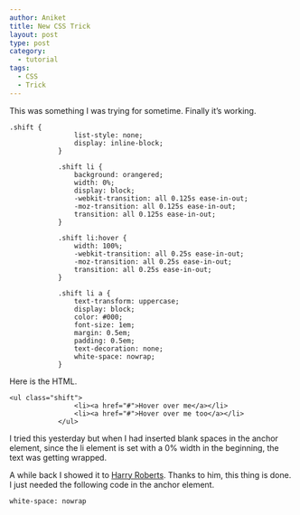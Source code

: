 ```yaml
---
author: Aniket
title: New CSS Trick
layout: post
type: post
category:
  - tutorial
tags:
  - CSS
  - Trick
---
```

This was something I was trying for sometime. Finally it’s working.

    .shift {
                    list-style: none;
                    display: inline-block;
                }
    
                .shift li {
                    background: orangered;
                    width: 0%;
                    display: block;
                    -webkit-transition: all 0.125s ease-in-out;
                    -moz-transition: all 0.125s ease-in-out;
                    transition: all 0.125s ease-in-out;
                }
    
                .shift li:hover {
                    width: 100%;
                    -webkit-transition: all 0.25s ease-in-out;
                    -moz-transition: all 0.25s ease-in-out;
                    transition: all 0.25s ease-in-out;
                }
    
                .shift li a {
                    text-transform: uppercase;
                    display: block;
                    color: #000;
                    font-size: 1em;
                    margin: 0.5em;
                    padding: 0.5em;
                    text-decoration: none;
                    white-space: nowrap;
                }
    

Here is the HTML.

    <ul class="shift">
                    <li><a href="#">Hover over me</a></li>
                    <li><a href="#">Hover over me too</a></li>
                </ul>
    

I tried this yesterday but when I had inserted blank spaces in the anchor element, since the li element is set with a 0% width in the beginning, the text was getting wrapped.

A while back I showed it to [Harry Roberts][1]. Thanks to him, this thing is done. I just needed the following code in the anchor element.

    white-space: nowrap

 [1]: http://csswizardry.com/ "Harry's Site"